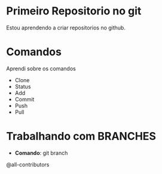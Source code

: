 # Primeiro Repositorio no git

Estou aprendendo a criar repositorios no github.

# Comandos
Aprendi sobre os comandos
- Clone
- Status
- Add
- Commit
- Push
- Pull


# Trabalhando com  BRANCHES

- **Comando**: git branch <nane-new-branch>
  
@all-contributors 
